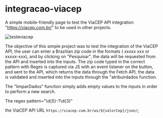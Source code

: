 # integracao-viacep
A simple mobile-friendly page to test the ViaCEP API integration "https://viacep.com.br/" to be used in other projects.

![testeviacep](https://user-images.githubusercontent.com/97694277/151893848-8a15ce65-b891-491c-8262-d4496af6dd68.gif)

The objective of this simple project was to test the integration of the ViaCEP API, 
the user can enter a Brazilian zip code in the formats ( xxxxx xxx or xxxxx-xxx),
and by clicking on "Pesquisar", the data will be requested from the API and inserted into the inputs.
The zip code typed in the correct pattern with Regex is captured via JS with an event listener on the button,
and sent to the API, which returns the data through the Fetch API, 
the data is validated and inserted into the inputs through the "atribuirdados function.

The "limparDados" function simply adds empty values to the inputs in order to perform a new search.

The regex pattern="\d{5}-?\d{3}"

the ViaCEP API URL `https://viacep.com.br/ws/${valorCep}/json/`;

